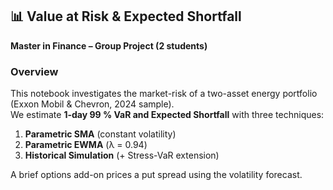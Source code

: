 ## 📊 Value at Risk & Expected Shortfall  
**Master in Finance – Group Project (2 students)**  

### Overview  
This notebook investigates the market-risk of a two-asset energy portfolio (Exxon Mobil & Chevron, 2024 sample).  
We estimate **1-day 99 % VaR and Expected Shortfall** with three techniques:  

1. **Parametric SMA** (constant volatility)  
2. **Parametric EWMA** (λ = 0.94)  
3. **Historical Simulation** (+ Stress-VaR extension)  

A brief options add-on prices a put spread using the volatility forecast.
